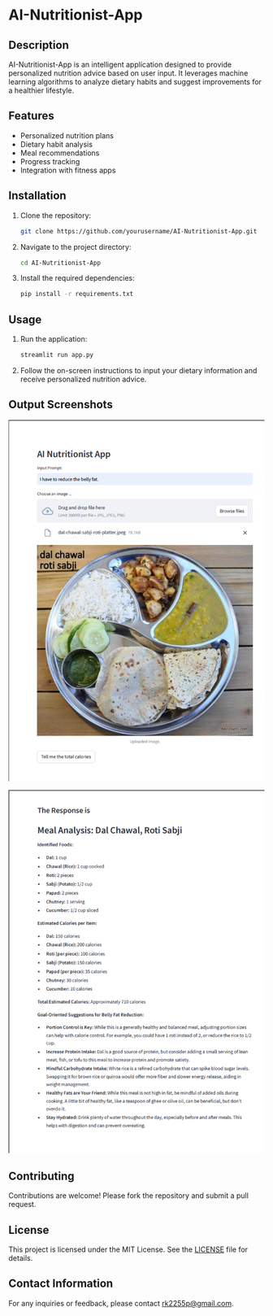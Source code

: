 ﻿# AI-Nutritionist-App

## Description
AI-Nutritionist-App is an intelligent application designed to provide personalized nutrition advice based on user input. It leverages machine learning algorithms to analyze dietary habits and suggest improvements for a healthier lifestyle.

## Features
- Personalized nutrition plans
- Dietary habit analysis
- Meal recommendations
- Progress tracking
- Integration with fitness apps

## Installation
1. Clone the repository:
    ```sh
    git clone https://github.com/yourusername/AI-Nutritionist-App.git
    ```
2. Navigate to the project directory:
    ```sh
    cd AI-Nutritionist-App
    ```
3. Install the required dependencies:
    ```sh
    pip install -r requirements.txt
    ```

## Usage
1. Run the application:
    ```sh
    streamlit run app.py 
    ```
2. Follow the on-screen instructions to input your dietary information and receive personalized nutrition advice.

## Output Screenshots
![Image](outputs/Screenshot%202024-08-27%20102837.png)
    
![Image](outputs/Screenshot%202024-08-27%20102921.png)

## Contributing
Contributions are welcome! Please fork the repository and submit a pull request.

## License
This project is licensed under the MIT License. See the [LICENSE](LICENSE) file for details.

## Contact Information
For any inquiries or feedback, please contact [rk2255p@gmail.com](mailto:rk2255p@gmail.com).
